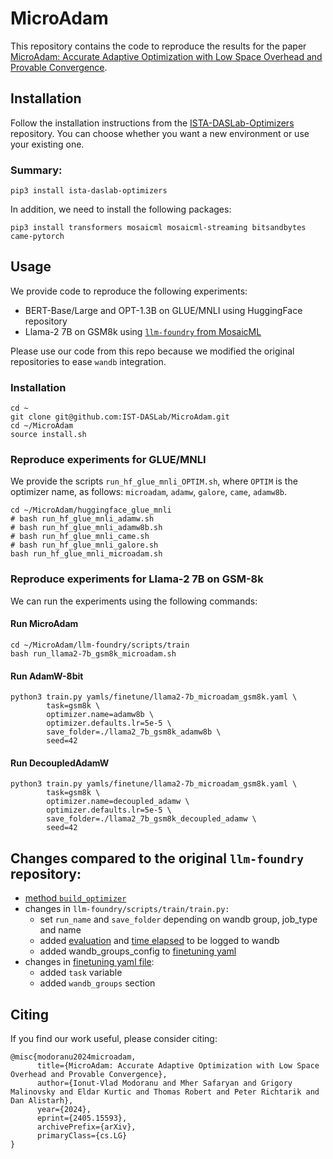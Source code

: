 # MicroAdam
This repository contains the code to reproduce the results for the paper [MicroAdam: Accurate 
Adaptive Optimization with Low Space Overhead and Provable Convergence](https://arxiv.org/pdf/2405.15593).

## Installation
Follow the installation instructions from the 
[ISTA-DASLab-Optimizers](https://github.com/IST-DASLab/ISTA-DASLab-Optimizers?tab=readme-ov-file#installation) 
repository. You can choose whether you want a new environment or use your existing one.

### Summary:
```shell
pip3 install ista-daslab-optimizers
```

In addition, we need to install the following packages:
```shell
pip3 install transformers mosaicml mosaicml-streaming bitsandbytes came-pytorch
```

## Usage
We provide code to reproduce the following experiments:
- BERT-Base/Large and OPT-1.3B on GLUE/MNLI using HuggingFace repository
- Llama-2 7B on GSM8k using [`llm-foundry` from MosaicML](https://github.com/mosaicml/llm-foundry)

Please use our code from this repo because we modified the original repositories to ease `wandb`
integration.

### Installation
```shell
cd ~
git clone git@github.com:IST-DASLab/MicroAdam.git
cd ~/MicroAdam
source install.sh
```

### Reproduce experiments for GLUE/MNLI
We provide the scripts `run_hf_glue_mnli_OPTIM.sh`, where `OPTIM` is the optimizer name, as follows: 
`microadam`, `adamw`, `galore`, `came`, `adamw8b`.

```shell
cd ~/MicroAdam/huggingface_glue_mnli
# bash run_hf_glue_mnli_adamw.sh
# bash run_hf_glue_mnli_adamw8b.sh
# bash run_hf_glue_mnli_came.sh
# bash run_hf_glue_mnli_galore.sh
bash run_hf_glue_mnli_microadam.sh
```

### Reproduce experiments for Llama-2 7B on GSM-8k
We can run the experiments using the following commands:

#### Run MicroAdam
```shell
cd ~/MicroAdam/llm-foundry/scripts/train
bash run_llama2-7b_gsm8k_microadam.sh
```

#### Run AdamW-8bit
```shell
python3 train.py yamls/finetune/llama2-7b_microadam_gsm8k.yaml \
        task=gsm8k \
        optimizer.name=adamw8b \
        optimizer.defaults.lr=5e-5 \
        save_folder=./llama2_7b_gsm8k_adamw8b \
        seed=42
```

#### Run DecoupledAdamW
```shell
python3 train.py yamls/finetune/llama2-7b_microadam_gsm8k.yaml \
        task=gsm8k \
        optimizer.name=decoupled_adamw \
        optimizer.defaults.lr=5e-5 \
        save_folder=./llama2_7b_gsm8k_decoupled_adamw \
        seed=42
```

## Changes compared to the original `llm-foundry` repository:
- [method `build_optimizer`](https://github.com/IST-DASLab/MicroAdam/blob/main/llm-foundry/llmfoundry/utils/builders.py#L373)
- changes in `llm-foundry/scripts/train/train.py:`
    * set `run_name` and `save_folder` depending on wandb group, job_type and name
    * added [evaluation](https://github.com/IST-DASLab/MicroAdam/blob/main/llm-foundry/scripts/train/evaluation.py) and [time elapsed](https://github.com/IST-DASLab/MicroAdam/blob/main/llm-foundry/scripts/train/train.py#L697) to be logged to wandb
    * added wandb_groups_config to [finetuning yaml](https://github.com/IST-DASLab/MicroAdam/blob/main/llm-foundry/scripts/train/yamls/finetune/llama2-7b_microadam_gsm8k.yaml#L105)
- changes in [finetuning yaml file](https://github.com/IST-DASLab/MicroAdam/blob/main/llm-foundry/scripts/train/yamls/finetune/llama2-7b_microadam_gsm8k.yaml):
    * added `task` variable
    * added `wandb_groups` section

## Citing
If you find our work useful, please consider citing:
```
@misc{modoranu2024microadam,
      title={MicroAdam: Accurate Adaptive Optimization with Low Space Overhead and Provable Convergence}, 
      author={Ionut-Vlad Modoranu and Mher Safaryan and Grigory Malinovsky and Eldar Kurtic and Thomas Robert and Peter Richtarik and Dan Alistarh},
      year={2024},
      eprint={2405.15593},
      archivePrefix={arXiv},
      primaryClass={cs.LG}
}
```